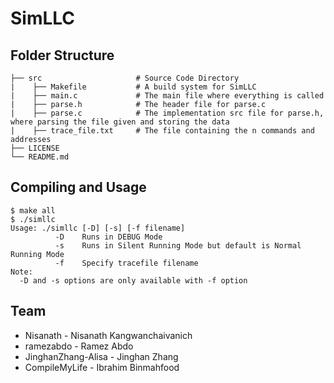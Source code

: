 # SimLLC
## Folder Structure
    ├── src                     # Source Code Directory
    |    ├── Makefile           # A build system for SimLLC
    |    ├── main.c             # The main file where everything is called
    |    ├── parse.h            # The header file for parse.c
    |    ├── parse.c            # The implementation src file for parse.h, where parsing the file given and storing the data
    |    ├── trace_file.txt     # The file containing the n commands and addresses
    ├── LICENSE                 
    └── README.md 
## Compiling and Usage
    $ make all
    $ ./simllc
    Usage: ./simllc [-D] [-s] [-f filename]
	          -D	Runs in DEBUG Mode
	          -s	Runs in Silent Running Mode but default is Normal Running Mode
	          -f	Specify tracefile filename
    Note:
      -D and -s options are only available with -f option
## Team
  * Nisanath           - Nisanath Kangwanchaivanich
  * ramezabdo          - Ramez Abdo
  * JinghanZhang-Alisa - Jinghan Zhang
  * CompileMyLife      - Ibrahim Binmahfood
